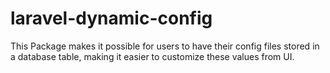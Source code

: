 # laravel-dynamic-config
 This Package makes it possible for users to have their config files stored in a database table, making it easier to customize these values from UI.
